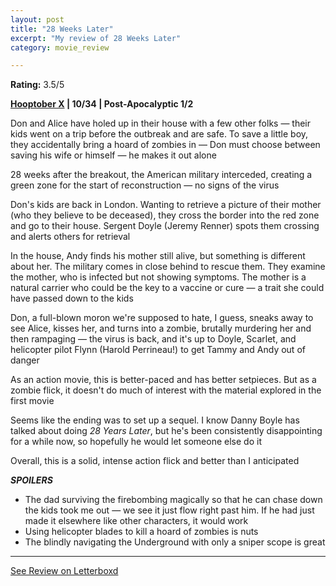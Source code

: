 ```yaml
---
layout: post
title: "28 Weeks Later"
excerpt: "My review of 28 Weeks Later"
category: movie_review

---
```


**Rating:** 3.5/5

<b><a href="https://boxd.it/pmi12" title="Hooptober X">Hooptober X</a> | 10/34 | Post-Apocalyptic 1/2</b>

Don and Alice have holed up in their house with a few other folks — their kids went on a trip before the outbreak and are safe. To save a little boy, they accidentally bring a hoard of zombies in — Don must choose between saving his wife or himself — he makes it out alone

28 weeks after the breakout, the American military interceded, creating a green zone for the start of reconstruction — no signs of the virus

Don's kids are back in London. Wanting to retrieve a picture of their mother (who they believe to be deceased), they cross the border into the red zone and go to their house. Sergent Doyle (Jeremy Renner) spots them crossing and alerts others for retrieval

In the house, Andy finds his mother still alive, but something is different about her. The military comes in close behind to rescue them. They examine the mother, who is infected but not showing symptoms. The mother is a natural carrier who could be the key to a vaccine or cure — a trait she could have passed down to the kids

Don, a full-blown moron we're supposed to hate, I guess, sneaks away to see Alice, kisses her, and turns into a zombie, brutally murdering her and then rampaging — the virus is back, and it's up to Doyle, Scarlet, and helicopter pilot Flynn (Harold Perrineau!) to get Tammy and Andy out of danger

As an action movie, this is better-paced and has better setpieces. But as a zombie flick, it doesn't do much of interest with the material explored in the first movie

Seems like the ending was to set up a sequel. I know Danny Boyle has talked about doing<i> 28 Years Later</i>, but he's been consistently disappointing for a while now, so hopefully he would let someone else do it

Overall, this is a solid, intense action flick and better than I anticipated 


<b>***SPOILERS***</b>
* The dad surviving the firebombing magically so that he can chase down the kids took me out — we see it just flow right past him. If he had just made it elsewhere like other characters, it would work
* Using helicopter blades to kill a hoard of zombies is nuts
* The blindly navigating the Underground with only a sniper scope is great

<hr>

[See Review on Letterboxd](https://boxd.it/4XrbYD)
